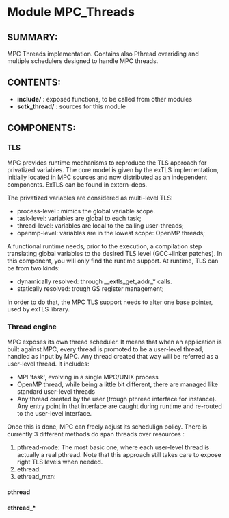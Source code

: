 Module MPC_Threads
======================

SUMMARY:
--------

MPC Threads implementation. Contains also Pthread overriding and multiple
schedulers designed to handle MPC threads.

CONTENTS:
---------
* **include/**     : exposed functions, to be called from other modules
* **sctk\_thread/** : sources for this module

COMPONENTS:
-----------

### TLS

MPC provides runtime mechanisms to reproduce the TLS approach for privatized
variables. The core model is given by the exTLS implementation, initially
located in MPC sources and now distributed as an independent components. ExTLS
can be found in extern-deps.

The privatized variables are considered as multi-level TLS:
* process-level : mimics the global variable scope.
* task-level: variables are global to each task;
* thread-level: variables are local to the calling user-threads;
* openmp-level: variables are in the lowest scope: OpenMP threads;

A functional runtime needs, prior to the execution, a compilation step
translating global variables to the desired TLS level (GCC+linker patches). In
this component, you will only find the runtime support. At runtime, TLS can be
from two kinds:
* dynamically resolved: through \_\_extls\_get_addr\_\* calls.
* statically resolved: trough GS register management;

In order to do that, the MPC TLS support needs to alter one base pointer, used
by exTLS library.

### Thread engine

MPC exposes its own thread scheduler. It means that when an application is built
against MPC, every thread is promoted to be a user-level thread, handled as
input by MPC. Any thread created that way will be referred as a user-level
thread. It includes:
* MPI 'task', evolving in a single MPC/UNIX process
* OpenMP thread, while being a little bit different, there are managed like
  standard user-level threads
* Any thread created by the user (trough pthread interface for instance). Any
  entry point in that interface are caught during runtime and re-routed to the
  user-level interface.

Once this is done, MPC can freely adjust its schedulign policy. There is
currently 3 different methods do span threads over resources :
1. pthread-mode: The most basic one, where each user-level thread is actually a
   real pthread. Note that this approach still takes care to expose right TLS
   levels when needed.
2. ethread:
3. ethread_mxn:

#### pthread

#### ethread\_*
